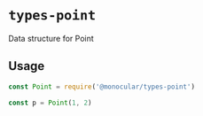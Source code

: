 # `types-point`

Data structure for Point

## Usage

```js
const Point = require('@monocular/types-point')

const p = Point(1, 2)
```
